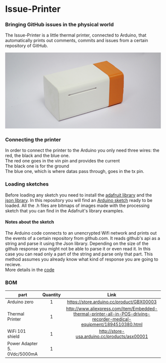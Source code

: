 # Issue-Printer
### Bringing GitHub issues in the physical world
The Issue-Printer is a little thermal printer, connected to Arduino, that automatically prints out comments, commits and issues from a certain repository of GitHub.

<img src="https://github.com/CasaJasmina/Issue-Printer/blob/master/Img/printhorizontal.jpg" width="800" /> 

### Connecting the printer

In order to connect the printer to the Arduino you only need three wires: the red, the black and the blue one.</br>
The red one goes in the vin pin and provides the current</br>The black one is for the ground</br>The blue one, which is where datas pass through, goes in the tx pin.



### Loading sketches

Before loading any sketch you need to install the [adafruit library](https://github.com/adafruit/Adafruit-Thermal-Printer-Library) and the [json library](https://github.com/bblanchon/ArduinoJson).
In this repository you will find an [Arduino sketch](https://github.com/CasaJasmina/Issue_ThermalPrinter/tree/master/Arduino_Github_Printer) ready to be loaded.
All the .h files are bitmaps of images made with the processing sketch that you can find in the Adafruit's library examples.



#### Notes about the sketch

The Arduino code connects to an unencrypted Wifi network and
prints out the events of a certain repository from github.com.
It reads github's api as a string and parse it using
the Json library.
Depending on the size of the github response you might not be able to parse it or even read it.
In this case you can read only a part of the string and parse only that part. This method assumes you already know 
what kind of response you are going to recieve.</br>
More details in the [code](https://github.com/CasaJasmina/Issue_ThermalPrinter/tree/master/Arduino_Github_Printer)





### BOM

| part		        | Quantity | Link |
| -------------     |:--------:| :--------:| 
| Arduino zero        | 1 | https://store.arduino.cc/product/GBX00003 | 
| Thermal Printer      | 1 | http://www.aliexpress.com/item/Embedded-thermal-printer-all-in-POS-driving-recorder-medical-equipment/1894510380.html | 
| WiFi 101 shield   | 1 | http://store-usa.arduino.cc/products/asx00001	| 
| Power Adapter 5. 0Vdc/5000mA   | 1 |  | 





